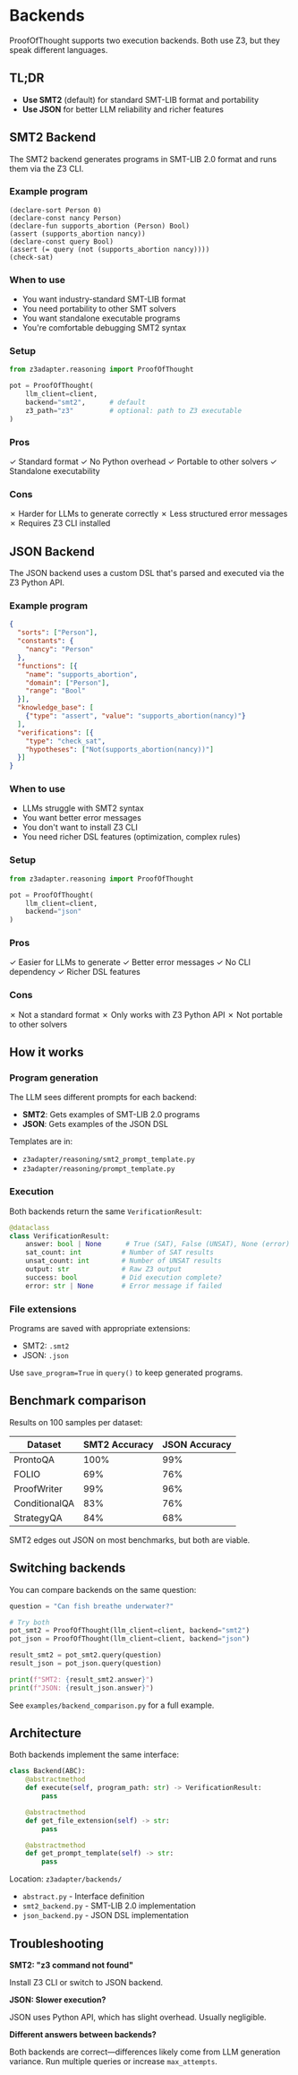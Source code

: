 # Backends

ProofOfThought supports two execution backends. Both use Z3, but they speak different languages.

## TL;DR

- **Use SMT2** (default) for standard SMT-LIB format and portability
- **Use JSON** for better LLM reliability and richer features

## SMT2 Backend

The SMT2 backend generates programs in SMT-LIB 2.0 format and runs them via the Z3 CLI.

### Example program

```smt2
(declare-sort Person 0)
(declare-const nancy Person)
(declare-fun supports_abortion (Person) Bool)
(assert (supports_abortion nancy))
(declare-const query Bool)
(assert (= query (not (supports_abortion nancy))))
(check-sat)
```

### When to use

- You want industry-standard SMT-LIB format
- You need portability to other SMT solvers
- You want standalone executable programs
- You're comfortable debugging SMT2 syntax

### Setup

```python
from z3adapter.reasoning import ProofOfThought

pot = ProofOfThought(
    llm_client=client,
    backend="smt2",      # default
    z3_path="z3"         # optional: path to Z3 executable
)
```

### Pros

✓ Standard format
✓ No Python overhead
✓ Portable to other solvers
✓ Standalone executability

### Cons

✗ Harder for LLMs to generate correctly
✗ Less structured error messages
✗ Requires Z3 CLI installed

## JSON Backend

The JSON backend uses a custom DSL that's parsed and executed via the Z3 Python API.

### Example program

```json
{
  "sorts": ["Person"],
  "constants": {
    "nancy": "Person"
  },
  "functions": [{
    "name": "supports_abortion",
    "domain": ["Person"],
    "range": "Bool"
  }],
  "knowledge_base": [
    {"type": "assert", "value": "supports_abortion(nancy)"}
  ],
  "verifications": [{
    "type": "check_sat",
    "hypotheses": ["Not(supports_abortion(nancy))"]
  }]
}
```

### When to use

- LLMs struggle with SMT2 syntax
- You want better error messages
- You don't want to install Z3 CLI
- You need richer DSL features (optimization, complex rules)

### Setup

```python
from z3adapter.reasoning import ProofOfThought

pot = ProofOfThought(
    llm_client=client,
    backend="json"
)
```

### Pros

✓ Easier for LLMs to generate
✓ Better error messages
✓ No CLI dependency
✓ Richer DSL features

### Cons

✗ Not a standard format
✗ Only works with Z3 Python API
✗ Not portable to other solvers

## How it works

### Program generation

The LLM sees different prompts for each backend:

- **SMT2**: Gets examples of SMT-LIB 2.0 programs
- **JSON**: Gets examples of the JSON DSL

Templates are in:
- `z3adapter/reasoning/smt2_prompt_template.py`
- `z3adapter/reasoning/prompt_template.py`

### Execution

Both backends return the same `VerificationResult`:

```python
@dataclass
class VerificationResult:
    answer: bool | None      # True (SAT), False (UNSAT), None (error)
    sat_count: int          # Number of SAT results
    unsat_count: int        # Number of UNSAT results
    output: str             # Raw Z3 output
    success: bool           # Did execution complete?
    error: str | None       # Error message if failed
```

### File extensions

Programs are saved with appropriate extensions:

- SMT2: `.smt2`
- JSON: `.json`

Use `save_program=True` in `query()` to keep generated programs.

## Benchmark comparison

Results on 100 samples per dataset:

| Dataset | SMT2 Accuracy | JSON Accuracy |
|---------|---------------|---------------|
| ProntoQA | 100% | 99% |
| FOLIO | 69% | 76% |
| ProofWriter | 99% | 96% |
| ConditionalQA | 83% | 76% |
| StrategyQA | 84% | 68% |

SMT2 edges out JSON on most benchmarks, but both are viable.

## Switching backends

You can compare backends on the same question:

```python
question = "Can fish breathe underwater?"

# Try both
pot_smt2 = ProofOfThought(llm_client=client, backend="smt2")
pot_json = ProofOfThought(llm_client=client, backend="json")

result_smt2 = pot_smt2.query(question)
result_json = pot_json.query(question)

print(f"SMT2: {result_smt2.answer}")
print(f"JSON: {result_json.answer}")
```

See `examples/backend_comparison.py` for a full example.

## Architecture

Both backends implement the same interface:

```python
class Backend(ABC):
    @abstractmethod
    def execute(self, program_path: str) -> VerificationResult:
        pass

    @abstractmethod
    def get_file_extension(self) -> str:
        pass

    @abstractmethod
    def get_prompt_template(self) -> str:
        pass
```

Location: `z3adapter/backends/`

- `abstract.py` - Interface definition
- `smt2_backend.py` - SMT-LIB 2.0 implementation
- `json_backend.py` - JSON DSL implementation

## Troubleshooting

**SMT2: "z3 command not found"**

Install Z3 CLI or switch to JSON backend.

**JSON: Slower execution?**

JSON uses Python API, which has slight overhead. Usually negligible.

**Different answers between backends?**

Both backends are correct—differences likely come from LLM generation variance. Run multiple queries or increase `max_attempts`.
